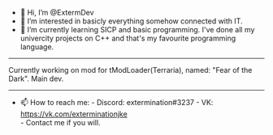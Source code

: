 - 👋 Hi, I’m @ExtermDev
- 👀 I’m interested in basicly everything somehow connected with IT.
- 🌱 I’m currently learning SICP and basic programming. I've done all my univercity projects on C++ and that's my favourite programming language. 
*************************************************************************************************************************************************************************
 Currently working on mod for tModLoader(Terraria), named: "Fear of the Dark". Main dev.
*************************************************************************************************************************************************************************
- 📫 How to reach me: 
      - Discord: extermination#3237 
      - VK: https://vk.com/exterminationjke    
      - Contact me if you will.

